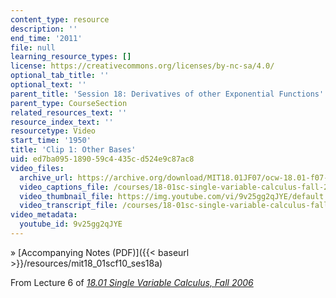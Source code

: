 ```yaml
---
content_type: resource
description: ''
end_time: '2011'
file: null
learning_resource_types: []
license: https://creativecommons.org/licenses/by-nc-sa/4.0/
optional_tab_title: ''
optional_text: ''
parent_title: 'Session 18: Derivatives of other Exponential Functions'
parent_type: CourseSection
related_resources_text: ''
resource_index_text: ''
resourcetype: Video
start_time: '1950'
title: 'Clip 1: Other Bases'
uid: ed7ba095-1890-59c4-435c-d524e9c87ac8
video_files:
  archive_url: https://archive.org/download/MIT18.01JF07/ocw-18.01-f07-lec06_300k.mp4
  video_captions_file: /courses/18-01sc-single-variable-calculus-fall-2010/53bc7cda0d42535da6fdaa9176dfc19b_9v25gg2qJYE.vtt
  video_thumbnail_file: https://img.youtube.com/vi/9v25gg2qJYE/default.jpg
  video_transcript_file: /courses/18-01sc-single-variable-calculus-fall-2010/8f57eb508f7c1127cead9a31d9edc70f_9v25gg2qJYE.pdf
video_metadata:
  youtube_id: 9v25gg2qJYE
---
```




» [Accompanying Notes (PDF)]({{< baseurl >}}/resources/mit18_01scf10_ses18a)

From Lecture 6 of [_18.01 Single Variable Calculus, Fall 2006_](/courses/18-01-single-variable-calculus-fall-2006/pages/video-lectures)

